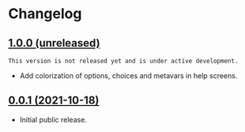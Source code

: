 # Changelog

## [1.0.0 (unreleased)](https://github.com/kdeldycke/click-extra/compare/v0.0.1...main)

```{important}
This version is not released yet and is under active development.
```

- Add colorization of options, choices and metavars in help screens.

## [0.0.1 (2021-10-18)](https://github.com/kdeldycke/click-extra/compare/88b81e...v0.0.1)

- Initial public release.
